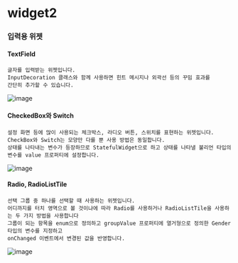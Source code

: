 # widget2

### 입력용 위젯

#### TextField
```
글자를 입력받는 위젯입니다.
InputDecoration 클래스와 함께 사용하면 힌트 메시지나 외곽선 등의 꾸밈 효과를
간단히 추가할 수 있습니다.
```
![image](https://user-images.githubusercontent.com/58906858/210125810-245c302a-65d2-41ad-aade-168e072bd83a.png)

#### CheckedBox와 Switch
```
설정 화면 등에 많이 사용되는 체크박스, 라디오 버튼, 스위치를 표현하는 위젯입니다.
CheckBox와 Switch는 모양만 다를 뿐 사용 방법은 동일합니다.
상태를 나타내는 변수가 등장하므로 StatefulWidget으로 하고 상태를 나타낼 불리언 타입의 변수를 value 프로퍼티에 설정합니다.
```
![image](https://user-images.githubusercontent.com/58906858/210126338-b492ded9-07ff-4a7d-be0a-1ee974081048.png)

#### Radio, RadioListTile
```
선택 그룹 중 하나를 선택할 때 사용하는 위젯입니다.
어디까지를 터치 영역으로 볼 것이냐에 따라 Radio를 사용하거나 RadioListTile을 사용하는 두 가지 방법을 사용합니다
그룹이 되는 항목을 enum으로 정의하고 groupValue 프로퍼티에 열거형으로 정의한 Gender 타입의 변수를 지정하고
onChanged 이벤트에서 변경된 값을 반영합니다.
```
![image](https://user-images.githubusercontent.com/58906858/210126776-0780b56c-e108-47e7-af11-d8d83644a659.png)
